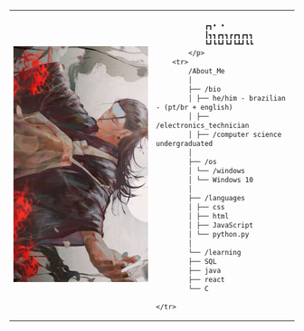 <table>
    <tr>
        <td style="width: 50%;">
            <img src="download.jfif" alt="Geto" style="width: 200%; border: none;" />
        </td>
        <td style="width: 50%; vertical-align: top;">
            <p style="font-family: monospace; font-size: 16px;">

                ┏┓• •
                ┃┓┓┏┓┓┏┏┓┏┓┓
                ┗┛┗┗┛┗┛┗┻┛┗┗
            </p>
        <tr>
            /About_Me
            │
            ├── /bio
            │ ├── he/him - brazilian - (pt/br + english)
            │ ├── /electronics_technician
            │ ├── /computer science undergraduated
            │
            ├── /os
            │ └── /windows
            │ └── Windows 10
            │
            ├── /languages
            │ ├── css
            │ ├── html
            │ ├── JavaScript
            │ └── python.py
            │
            └── /learning
            ├── SQL
            ├── java
            ├── react
            └── C

    </tr>
</table>